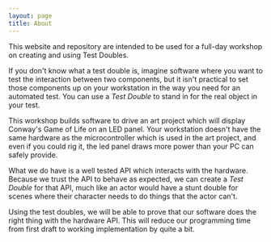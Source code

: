 ```yaml
---
layout: page
title: About
---
```


This website and repository are intended to be used for a full-day workshop on creating and using Test Doubles.

If you don't know what a test double is, imagine software where you want to test the interaction between two components, but it isn't practical to set those components up on your workstation in the way you need for an automated test.  You can use a *Test Double* to stand in for the real object in your test.

This workshop builds software to drive an art project which will display Conway's Game of Life on an LED panel.  Your workstation doesn't have the same hardware as the microcontroller which is used in the art project, and even if you could rig it, the led panel draws more power than your PC can safely provide.

What we do have is a well tested API which interacts with the hardware.  Because we trust the API to behave as expected, we can create a *Test Double* for that API, much like an actor would have a stunt double for scenes where their character needs to do things that the actor can't.

Using the test doubles, we will be able to prove that our software does the right thing with the hardware API.  This will reduce our programming time from first draft to working implementation by quite a bit.
